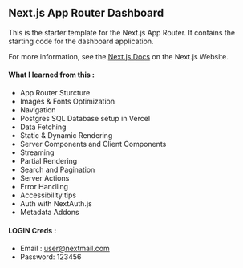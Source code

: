 ## Next.js App Router Dashboard

This is the starter template for the Next.js App Router. It contains the starting code for the dashboard application.

For more information, see the [Next.js Docs](https://nextjs.org/) on the Next.js Website.

#### What I learned from this : 
- App Router Sturcture
- Images & Fonts Optimization
- Navigation
- Postgres SQL Database setup in Vercel
- Data Fetching
- Static & Dynamic Rendering
- Server Components and Client Components
- Streaming
- Partial Rendering
- Search and Pagination
- Server Actions
- Error Handling
- Accessibility tips
- Auth with NextAuth.js
- Metadata Addons

#### LOGIN Creds : 
- Email : user@nextmail.com
- Password: 123456

